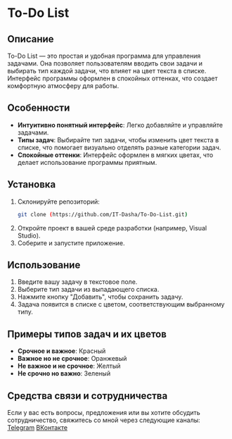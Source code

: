 # To-Do List

## Описание
To-Do List — это простая и удобная программа для управления задачами. Она позволяет пользователям вводить свои задачи и выбирать тип каждой задачи, что влияет на цвет текста в списке. Интерфейс программы оформлен в спокойных оттенках, что создает комфортную атмосферу для работы.

## Особенности
- **Интуитивно понятный интерфейс**: Легко добавляйте и управляйте задачами.
- **Типы задач**: Выбирайте тип задачи, чтобы изменить цвет текста в списке, что помогает визуально отделять разные категории задач.
- **Спокойные оттенки**: Интерфейс оформлен в мягких цветах, что делает использование программы приятным.

## Установка
1. Склонируйте репозиторий:
   ```bash
   git clone (https://github.com/IT-Dasha/To-Do-List.git)
   ```
2. Откройте проект в вашей среде разработки (например, Visual Studio).
3. Соберите и запустите приложение.

## Использование
1. Введите вашу задачу в текстовое поле.
2. Выберите тип задачи из выпадающего списка.
3. Нажмите кнопку "Добавить", чтобы сохранить задачу.
4. Задача появится в списке с цветом, соответствующим выбранному типу.

## Примеры типов задач и их цветов
- **Срочное и важное**: Красный
- **Важное но не срочное**: Оранжевый
- **Не важное и не срочное**: Желтый 
- **Не срочно но важно**: Зеленый


## Средства связи и сотрудничества
Если у вас есть вопросы, предложения или вы хотите обсудить сотрудничество, свяжитесь со мной через следующие каналы:
[Telegram](https://путь/к/ссылке) [ВКонтакте](https://vk.com/dasha_life_diary)  

